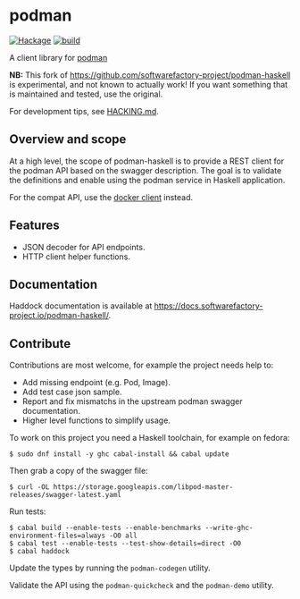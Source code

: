 # podman

[![Hackage](https://img.shields.io/hackage/v/podman.svg)](https://hackage.haskell.org/package/podman)
[![build](https://github.com/phlummox-patches/podman-haskell/actions/workflows/build.yml/badge.svg)](https://github.com/phlummox-patches/podman-haskell/actions/workflows/build.yml)

A client library for [podman](https://podman.io)

**NB:** This fork of <https://github.com/softwarefactory-project/podman-haskell>
is experimental, and not known to actually work! If you want something that
is maintained and tested, use the original.

For development tips, see [HACKING.md](HACKING.md).

## Overview and scope

At a high level, the scope of podman-haskell is to provide a REST client for
the podman API based on the swagger description.
The goal is to validate the definitions and enable using the podman service in
Haskell application.

For the compat API, use the [docker client](https://hackage.haskell.org/package/docker) instead.

## Features

- JSON decoder for API endpoints.
- HTTP client helper functions.

## Documentation

Haddock documentation is available at
<https://docs.softwarefactory-project.io/podman-haskell/>.

## Contribute

Contributions are most welcome, for example the project needs help to:

- Add missing endpoint (e.g. Pod, Image).
- Add test case json sample.
- Report and fix mismatchs in the upstream podman swagger documentation.
- Higher level functions to simplify usage.

To work on this project you need a Haskell toolchain, for example on fedora:

```
$ sudo dnf install -y ghc cabal-install && cabal update
```

Then grab a copy of the swagger file:

```
$ curl -OL https://storage.googleapis.com/libpod-master-releases/swagger-latest.yaml
```

Run tests:

```
$ cabal build --enable-tests --enable-benchmarks --write-ghc-environment-files=always -O0 all
$ cabal test --enable-tests --test-show-details=direct -O0
$ cabal haddock
```

Update the types by running the `podman-codegen` utility.

Validate the API using the `podman-quickcheck` and the `podman-demo` utility.
